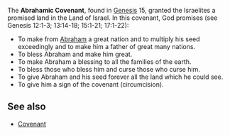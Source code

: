 The **Abrahamic Covenant**, found in [Genesis](Genesis "Genesis")
15, granted the Israelites a promised land in the Land of Israel.
In this covenant, God promises (see Genesis 12:1-3; 13:14-18;
15:1-21; 17:1-22):

-   To make from [Abraham](Abraham "Abraham") a great nation and to
    multiply his seed exceedingly and to make him a father of great
    many nations.
-   To bless Abraham and make him great.
-   To make Abraham a blessing to all the families of the earth.
-   To bless those who bless him and curse those who curse him.
-   To give Abraham and his seed forever all the land which he
    could see.
-   To give him a sign of the covenant (circumcision).


## See also

-   [Covenant](Covenant "Covenant")



